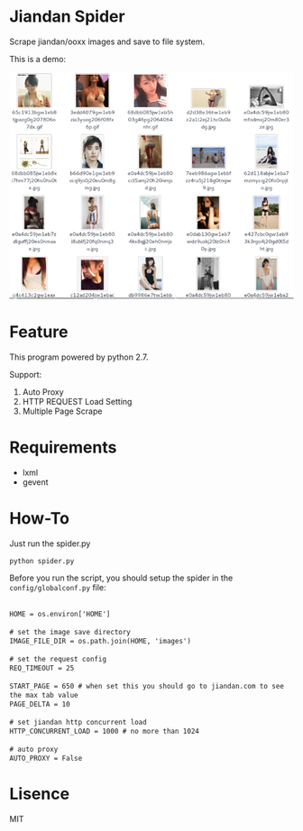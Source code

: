 # Jiandan Spider

Scrape jiandan/ooxx images and save to file system.

This is a demo:

![Alt text](./screenshot/demo.png)

# Feature

This program powered by python 2.7.

Support:

1. Auto Proxy
2. HTTP REQUEST Load Setting
3. Multiple Page Scrape

# Requirements

+ lxml
+ gevent

# How-To

Just run the spider.py

``` shell
python spider.py
```

Before you run the script, you should setup the spider in the `config/globalconf.py` file:

``` python2

HOME = os.environ['HOME']

# set the image save directory
IMAGE_FILE_DIR = os.path.join(HOME, 'images')

# set the request config
REQ_TIMEOUT = 25

START_PAGE = 650 # when set this you should go to jiandan.com to see the max tab value
PAGE_DELTA = 10

# set jiandan http concurrent load
HTTP_CONCURRENT_LOAD = 1000 # no more than 1024

# auto proxy
AUTO_PROXY = False

```

# Lisence

MIT
